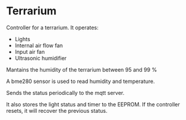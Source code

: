 # Terrarium

Controller for a terrarium. It operates:
- Lights
- Internal air flow fan
- Input air fan
- Ultrasonic humidifier

Mantains the humidity of the terrarium between 95 and 99 %

A bme280 sensor is used to read humidity and temperature.

Sends the status periodically to the mqtt server.

It also stores the light status and timer to the EEPROM. If the controller resets, it will recover the previous status.